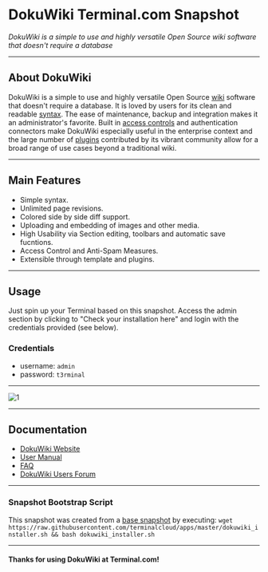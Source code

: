 # **DokuWiki** Terminal.com Snapshot

*DokuWiki is a simple to use and highly versatile Open Source wiki software that doesn't require a database*

---

## About DokuWiki

DokuWiki is a simple to use and highly versatile Open Source [wiki](http://en.wikipedia.org/wiki/wiki) software that doesn't require a database. It is loved by users for its clean and readable [syntax](https://www.dokuwiki.org/wiki:syntax). The ease of maintenance, backup and integration makes it an administrator's favorite. Built in [access controls](http://www.dokuwiki.org/acl) and authentication connectors make DokuWiki especially useful in the enterprise context and the large number of [plugins](http://www.dokuwiki.org/plugins) contributed by its vibrant community allow for a broad range of use cases beyond a traditional wiki.

---

## Main Features

- Simple syntax.
- Unlimited page revisions.
- Colored side by side diff support.
- Uploading and embedding of images and other media.
- High Usability via Section editing, toolbars and automatic save fucntions.
- Access Control and Anti-Spam Measures.
- Extensible through template and plugins.

---

## Usage

Just spin up your Terminal based on this snapshot. Access the admin section by clicking to "Check your installation here" and login with the credentials provided (see below).

### Credentials

- username: `admin`
- password: `t3rminal`

---

![1](IMAGE_URL)

---

## Documentation

- [DokuWiki Website](https://www.dokuwiki.org)
- [User Manual](https://www.dokuwiki.org/manual)
- [FAQ](https://www.dokuwiki.org/FAQ)
- [DokuWiki Users Forum](https://forum.dokuwiki.org/)


---

### Snapshot Bootstrap Script

This snapshot was created from a [base snapshot](https://www.terminal.com/tiny/FzpHiTXG1K) by executing:
`wget https://raw.githubusercontent.com/terminalcloud/apps/master/dokuwiki_installer.sh && bash dokuwiki_installer.sh`

---

#### Thanks for using DokuWiki at Terminal.com!

